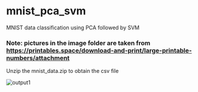 # mnist_pca_svm
MNIST data classification using PCA followed by SVM

### Note: pictures in the image folder are taken from https://printables.space/download-and-print/large-printable-numbers/attachment

Unzip the mnist_data.zip to obtain the csv file

![output1](https://user-images.githubusercontent.com/46963154/102453066-7ee6ea80-4061-11eb-8568-1399fe581a1c.gif)

